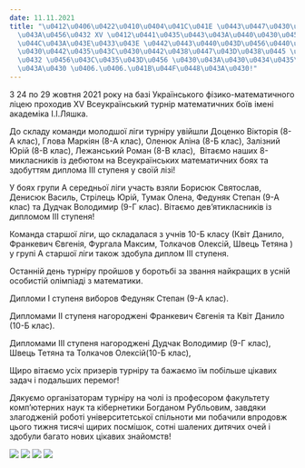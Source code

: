 ```yaml
---
date: 11.11.2021
title: "\u0412\u0406\u0422\u0410\u0404\u041C\u041E \u0443\u0447\u0430\u0441\u043D\u0438\
  \u043A\u0456\u0432 XV \u0412\u0441\u0435\u0443\u043A\u0440\u0430\u0457\u043D\u0441\
  \u044C\u043A\u043E\u0433\u043E \u0442\u0443\u0440\u043D\u0456\u0440\u0443 \u043C\
  \u0430\u0442\u0435\u043C\u0430\u0442\u0438\u0447\u043D\u0438\u0445 \u0431\u043E\u0457\
  \u0432 \u0456\u043C\u0435\u043D\u0456 \u0430\u043A\u0430\u0434\u0435\u043C\u0456\
  \u043A\u0430 \u0406.\u0406.\u041B\u044F\u0448\u043A\u0430!"
---
```

З 24 по 29 жовтня 2021 року на базі Українського фізико-математичного ліцею проходив XV Всеукраїнський турнір математичних боїв імені академіка І.І.Ляшка.

До складу команди молодшої ліги турніру увійшли Доценко Вікторія (8-А клас), Глова Маркіян (8-А клас), Оленюк Аліна (8-Б клас), Залізний Юрій (8-В клас), Лежанський Роман (8-В клас),  Вітаємо наших 8-микласників із дебютом на Всеукраїнських математичних боях та здобуттям диплома ІІI ступеня у своїй лізі!

У боях групи А середньої ліги участь взяли Борисюк Святослав, Денисюк Василь, Стрілець Юрій, Тумак Олена, Федуняк Степан (9-А клас) та Дудчак Володимир (9-Г клас). Вітаємо дев’ятикласників із дипломом ІІІ ступеня!

Команда старшої ліги, що складалася з учнів 10-Б класу (Квіт Данило, Франкевич Євгенія, Фургала Максим, Толкачов Олексій, Швець
Тетяна
) у групі А старшої ліги також здобула диплом ІІІ ступеня.

Останній день турніру пройшов у боротьбі за звання найкращих в усній особистій олімпіаді з математики.

Дипломи І ступеня виборов Федуняк Степан (9-А клас).

Дипломами ІІ ступеня нагороджені Франкевич Євгенія та Квіт Данило (10-Б клас).

Дипломами ІІІ ступеня нагороджені Дудчак Володимир (9-Г клас), Швець Тетяна та Толкачов Олексій(10-Б клас),

Щиро вітаємо усіх призерів турніру та бажаємо їм побільше цікавих задач і подальших перемог!

Дякуємо організаторам турніру на чолі із професором факультету комп’ютерних наук та кібернетики Богданом Рубльовим, завдяки злагодженій роботі університетської спільноти ми побачили впродовж цього тижня тисячі щирих посмішок, сотні шалених дитячих очей і здобули багато нових цікавих знайомств!

![](/files/вітаємо-учасників-xv-старша-ліга.png)
![](/files/вітаємо-учасників-xv-img_20211111_142727-2.jpg)
![](/files/вітаємо-учасників-xv-молодша-ліга.jpg)
![](/files/вітаємо-учасників-xv-середня-ліга.png)